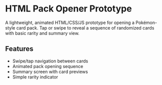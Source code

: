 # HTML Pack Opener Prototype

A lightweight, animated HTML/CSS/JS prototype for opening a Pokémon-style card pack.
Tap or swipe to reveal a sequence of randomized cards with basic rarity and summary view.
## Features
- Swipe/tap navigation between cards
- Animated pack opening sequence
- Summary screen with card previews
- Simple rarity indicator 
